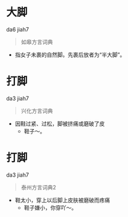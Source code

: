 # 大脚
da6 jiah7
> 如皋方言词典
- 指女子未裹的自然脚。先裹后放者为“半大脚”。

# 打脚
da3 jiah7
> 兴化方言词典
- 因鞋过紧、过松，脚被挤痛或磨破了皮
  - 鞋子～。

# 打脚
da3 jiah7
> 泰州方言词典2
- 鞋太小，穿上以后脚上皮肤被磨破而疼痛
  - 鞋子嫌小，你穿吖～。
